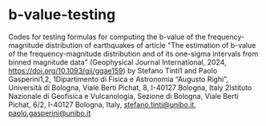 # b-value-testing
Codes for testing formulas for computing the b-value of the frequency-magnitude distribution of earthquakes of article "The estimation of b-value of the frequency-magnitude distribution and of its one-sigma intervals from binned magnitude data" (Geophysical Journal International, 2024, https://doi.org/10.1093/gji/ggae159) by Stefano Tinti1 and Paolo Gasperini1,2, 1Dipartimento di Fisica e Astronomia “Augusto Righi”, Università di Bologna, Viale Berti Pichat, 8, I-40127 Bologna, Italy 2Istituto Nazionale di Geofisica e Vulcanologia, Sezione di Bologna, Viale Berti Pichat, 6/2, I-40127 Bologna, Italy, stefano.tinti@unibo.it, paolo.gasperini@unibo.it 

